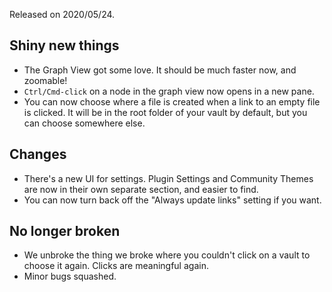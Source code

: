 Released on 2020/05/24.


## Shiny new things

- The Graph View got some love. It should be much faster now, and zoomable!
- `Ctrl/Cmd-click` on a node in the graph view now opens in a new pane.  
- You can now choose where a file is created when a link to an empty file is clicked. It will be in the root folder of your vault by default, but you can choose somewhere else. 


## Changes

- There's a new UI for settings. Plugin Settings and Community Themes are now in their own separate section, and easier to find. 
- You can now turn back off the "Always update links" setting if you want. 


## No longer broken

- We unbroke the thing we broke where you couldn't click on a vault to choose it again. Clicks are meaningful again. 
- Minor bugs squashed. 
